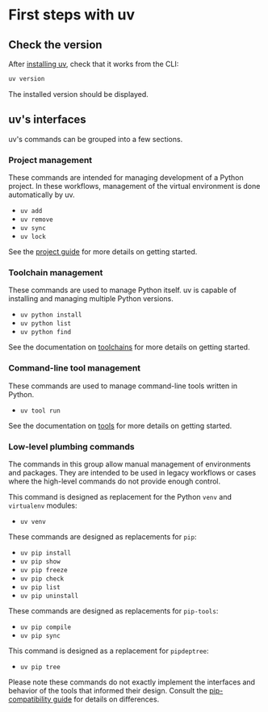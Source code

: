 # First steps with uv

## Check the version

After [installing uv](./installation.md), check that it works from the CLI:

```bash
uv version
```

The installed version should be displayed.

## uv's interfaces

uv's commands can be grouped into a few sections.

### Project management

These commands are intended for managing development of a Python project. In these workflows, management of the virtual environment is done automatically by uv.

- `uv add`
- `uv remove`
- `uv sync`
- `uv lock`

See the [project guide](./guides/projects.md) for more details on getting started.

### Toolchain management

These commands are used to manage Python itself. uv is capable of installing and managing multiple Python versions.

- `uv python install`
- `uv python list`
- `uv python find`

See the documentation on [toolchains](./python-versions.md) for more details on getting started.

### Command-line tool management

These commands are used to manage command-line tools written in Python.

- `uv tool run`

See the documentation on [tools](./preview/tools.md) for more details on getting started.

### Low-level plumbing commands

The commands in this group allow manual management of environments and packages. They are intended to be used in legacy workflows or cases where the high-level commands do not provide enough control.

This command is designed as replacement for the Python `venv` and `virtualenv` modules:

- `uv venv`

These commands are designed as replacements for `pip`:

- `uv pip install`
- `uv pip show`
- `uv pip freeze`
- `uv pip check`
- `uv pip list`
- `uv pip uninstall`

These commands are designed as replacements for `pip-tools`:

- `uv pip compile`
- `uv pip sync`

This command is designed as a replacement for `pipdeptree`:

- `uv pip tree`

Please note these commands do not exactly implement the interfaces and behavior of the tools that informed their design. Consult the [pip-compatibility guide](./pip/compatibility.md) for details on differences.
